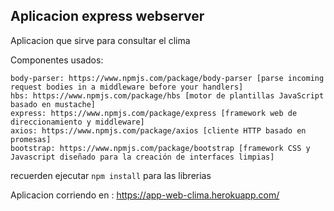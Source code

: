 ## Aplicacion express webserver

Aplicacion que sirve para consultar el clima

Componentes usados:

    body-parser: https://www.npmjs.com/package/body-parser [parse incoming request bodies in a middleware before your handlers]
    hbs: https://www.npmjs.com/package/hbs [motor de plantillas JavaScript basado en mustache]
    express: https://www.npmjs.com/package/express [framework web de direccionamiento y middleware]
    axios: https://www.npmjs.com/package/axios [cliente HTTP basado en promesas]
    bootstrap: https://www.npmjs.com/package/bootstrap [framework CSS y Javascript diseñado para la creación de interfaces limpias]


recuerden ejecutar ```npm install``` para las librerias

Aplicacion corriendo en : https://app-web-clima.herokuapp.com/

